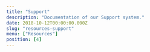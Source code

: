 ```yaml
---
title: "Support"
description: "Documentation of our Support system."
date: 2018-10-12T00:00:00.000Z
slug: "resources-support"
menu: ["Resources"]
position: [4]
---
```

